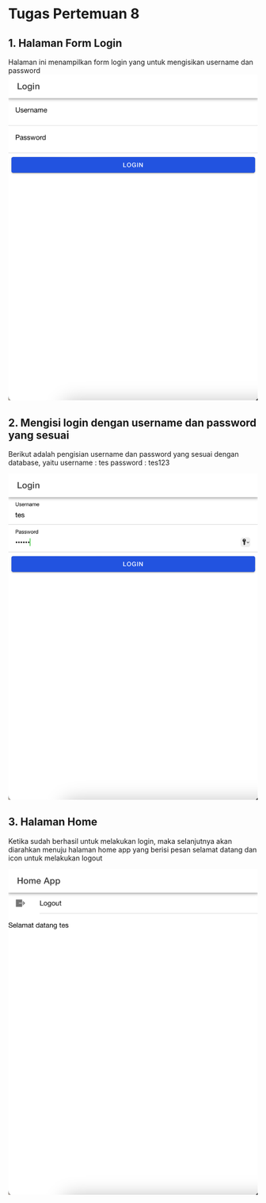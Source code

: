 # Tugas Pertemuan 8

## 1. Halaman Form Login
Halaman ini menampilkan form login yang untuk mengisikan username dan password
<img src="assets/formlogin.png" alt="Form Login" width="600"/>



## 2. Mengisi login dengan username dan password yang sesuai
Berikut adalah pengisian username dan password yang sesuai dengan database, yaitu
username : tes
password : tes123

<img src="assets/login.png" alt="Login" width="600"/>

## 3. Halaman Home
Ketika sudah berhasil untuk melakukan login, maka selanjutnya akan diarahkan menuju halaman home app yang berisi pesan selamat datang dan icon untuk melakukan logout

<img src="assets/home.png" alt="Home" width="600"/>
